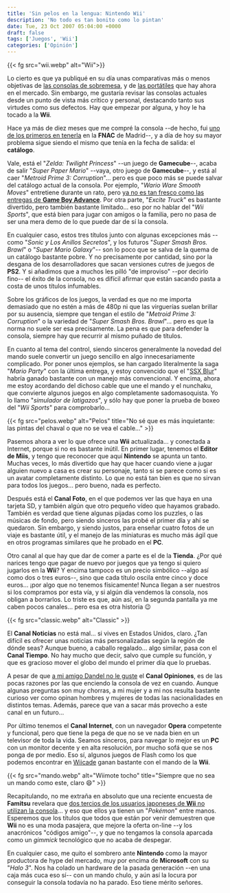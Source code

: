 ```yaml
---
title: 'Sin pelos en la lengua: Nintendo Wii'
description: 'No todo es tan bonito como lo pintan'
date: Tue, 23 Oct 2007 05:04:00 +0000
draft: false
tags: ['Juegos', 'Wii']
categories: ['Opinión']
---
```


{{< fg src="wii.webp" alt="Wii">}}

Lo cierto es que ya publiqué en su día unas comparativas más o menos objetivas de [las consolas de sobremesa](/comparativa-de-las-consolas-de-nueva-generacion/), y de [las portátiles](/comparativa-de-consolas-portatiles-ds-psp-y-alternativas/) que hay ahora en el mercado. Sin embargo, me gustaría revisar las consolas actuales desde un punto de vista más crítico y personal, destacando tanto sus virtudes como sus defectos. Hay que empezar por alguna, y hoy le ha tocado a la **Wii**.

Hace ya más de diez meses que me compré la consola --de hecho, fui [uno de los primeros en tenerla](/%C2%A1ya-tengo-mi-wii/) en la **FNAC** de Madrid--, y a día de hoy su mayor problema sigue siendo el mismo que tenía en la fecha de salida: el **catálogo**.

Vale, está el "_Zelda: Twilight Princess_" --un juego de **Gamecube**--, acaba de salir "_Super Paper Mario_" --vaya, otro juego de **Gamecube**--, y está al caer "_Metroid Prime 3: Corruption_"... pero es que poco más se puede salvar del catálogo actual de la consola. Por ejemplo, "_Wario Ware Smooth Moves_" entretiene durante un rato, pero [ya no es tan fresco como las entregas de **Game Boy Advance**](/wario-el-antiheroe-de-nintendo/). Por otra parte, "_Excite Truck_" es bastante divertido, pero también bastante limitado... eso por no hablar del "_Wii Sports_", que está bien para jugar con amigos o la familia, pero no pasa de ser una mera demo de lo que puede dar de sí la consola.

En cualquier caso, estos tres títulos junto con algunas excepciones más --como "_Sonic y Los Anillos Secretos_", y los futuros "_Super Smash Bros. Brawl_" o "_Super Mario Galaxy_"-- son lo poco que se salva de la quema de un catálogo bastante pobre. Y no precisamente por cantidad, sino por la desgana de los desarrolladores que sacan versiones cutres de juegos de **PS2**. Y si añadimos que a muchos les pilló "de improviso" --por decirlo fino-- el éxito de la consola, no es difícil afirmar que están sacando pasta a costa de unos títulos infumables.

Sobre los gráficos de los juegos, la verdad es que no me importa demasiado que no estén a más de 480p ni que las virguerías suelan brillar por su ausencia, siempre que tengan el estilo de "_Metroid Prime 3: Corruption_" o la variedad de "_Super Smash Bros. Brawl_"... pero es que la norma no suele ser esa precisamente. La pena es que para defender la consola, siempre hay que recurrir al mismo puñado de títulos.

En cuanto al tema del control, siendo sinceros generalmente la novedad del mando suele convertir un juego sencillo en algo innecesariamente complicado. Por poner unos ejemplos, se han cargado literalmente la saga "_Mario Party_" con la última entrega, y estoy convencido que el "[SSX Blur](/ssx-blur-snowboard-y-ski-en-tu-wii/)" habría ganado bastante con un manejo más convencional. Y encima, ahora me estoy acordando del dichoso cable que une el mando y el nunchaku, que convierte algunos juegos en algo completamente sadomasoquista. Yo lo llamo "_simulador de latigazos_", y sólo hay que poner la prueba de boxeo del "_Wii Sports_" para comprobarlo...

{{< fg src="pelos.webp" alt="Pelos" title="No sé que es más inquietante: las pintas del chaval o que no se vea el cable..." >}}

Pasemos ahora a ver lo que ofrece una **Wii** actualizada... y conectada a Internet, porque si no es bastante inútil. En primer lugar, tenemos el **Editor de Miis**, y tengo que reconocer que aquí **Nintendo** se apunta un tanto. Muchas veces, lo más divertido que hay que hacer cuando viene a jugar alguien nuevo a casa es crear su personaje, tanto si se parece como si es un avatar completamente distinto. Lo que no está tan bien es que no sirvan para todos los juegos... pero bueno, nada es perfecto.

Después está el **Canal Foto**, en el que podemos ver las que haya en una tarjeta SD, y también algún que otro pequeño vídeo que hayamos grabado. También es verdad que tiene algunas pijadas como los puzzles, o las músicas de fondo, pero siendo sinceros las probé el primer día y ahí se quedaron. Sin embargo, y siendo justos, para enseñar cuatro fotos de un viaje es bastante útil, y el manejo de las miniaturas es mucho más ágil que en otros programas similares que he probado en el **PC**.

Otro canal al que hay que dar de comer a parte es el de la **Tienda**. ¿Por qué narices tengo que pagar de nuevo por juegos que ya tengo si quiero jugarlos en la **Wii**? Y encima tampoco es un precio simbólico --algo así como dos o tres euros--, sino que cada título oscila entre cinco y doce euros... ¡por algo que no tenemos físicamente! Nunca llegan a ser nuestros si los compramos por esta vía, y si algún día vendemos la consola, nos obligan a borrarlos. Lo triste es que, aún así, en la segunda pantalla ya me caben pocos canales... pero esa es otra historia :wink:

{{< fg src="classic.webp" alt="Classic" >}}

El **Canal Noticias** no está mal... si vives en Estados Unidos, claro. ¿Tan difícil es ofrecer unas noticias más personalizadas según la región de dónde seas? Aunque bueno, a caballo regalado... algo similar, pasa con el **Canal Tiempo**. No hay mucho que decir, salvo que cumple su función, y que es gracioso mover el globo del mundo el primer día que lo pruebas.

A pesar de que [a mi amigo Dandel no le guste](http://www.dandel.net/2007/10/03/mi-wii-esta-acumulando-polvo/) el **Canal Opiniones**, es de las pocas razones por las que enciendo la consola de vez en cuando. Aunque algunas preguntas son muy chorras, a mi mujer y a mi nos resulta bastante curioso ver como opinan hombres y mujeres de todas las nacionalidades en distintos temas. Además, parece que van a sacar más provecho a este canal en un futuro...

Por último tenemos el **Canal Internet**, con un navegador **Opera** competente y funcional, pero que tiene la pega de que no se ve nada bien en un televisor de toda la vida. Seamos sinceros, para navegar lo mejor es un **PC** con un monitor decente y en alta resolución, por mucho sofá que se nos ponga de por medio. Eso sí, algunos juegos de Flash como los que podemos encontrar en [Wiicade](http://www.wiicade.com/) ganan bastante con el mando de la **Wii**.

{{< fg src="mando.webp" alt="Wiimote tocho" title="Siempre que no sea un mando como este, claro :smile:" >}}

Recapitulando, no me extraña en absoluto que una reciente encuesta de **Famitsu** revelara que [dos tercios de los usuarios japoneses de **Wii** no utilizan la consola](http://http://www.joystiq.com/2007/10/16/famitsu-publisher-says-67-of-wii-owners-arent-playing/)... y eso que ellos ya tienen un "_Pokémon_" entre manos. Esperemos que los títulos que todos que están por venir demuestren que **Wii** no es una moda pasajera, que mejore la oferta on-line --y los anacrónicos "códigos amigo"--, y que no tengamos la consola aparcada como un _gimmick_ tecnológico que no acaba de despegar.

En cualquier caso, me quito el sombrero ante **Nintendo** como la mayor productora de hype del mercado, muy por encima de **Microsoft** con su "_Halo 3_". Nos ha colado un hardware de la pasada generación --en una caja más cuca eso sí-- con un mando chulo, y aún así la locura por conseguir la consola todavía no ha parado. Eso tiene mérito señores.